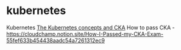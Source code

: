 # kubernetes
Kubernetes [The Kubernetes concepts and CKA](https://kubernetes.io/docs/reference/kubectl/conventions/)
How to pass CKA - https://cloudchamp.notion.site/How-I-Passed-my-CKA-Exam-55fef633b454438aadc54a7261312ec9

